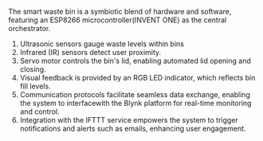The smart waste bin is a symbiotic blend of hardware and software, featuring an ESP8266
microcontroller(INVENT ONE) as the central orchestrator. 
1. Ultrasonic sensors gauge waste levels within bins
2. Infrared (IR) sensors detect user proximity.
3. Servo motor controls the bin's lid, enabling automated lid opening and closing.
4. Visual feedback is provided by an RGB LED indicator, which reflects bin fill levels.
5. Communication protocols facilitate seamless data exchange, enabling the system to interfacewith the Blynk platform for real-time monitoring and control.
6. Integration with the IFTTT service empowers the system to trigger notifications and alerts such as emails, enhancing user engagement.
